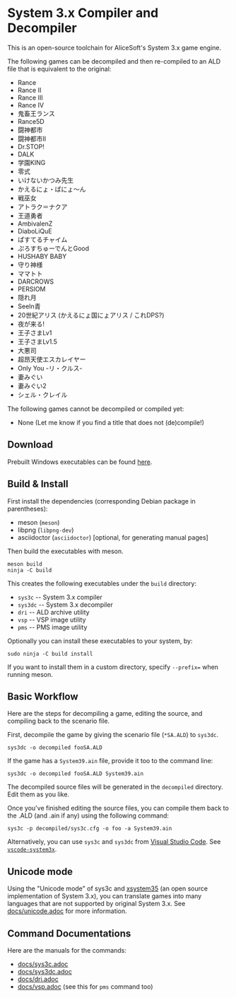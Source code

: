 # System 3.x Compiler and Decompiler
This is an open-source toolchain for AliceSoft's System 3.x game engine.

The following games can be decompiled and then re-compiled to an ALD file that is equivalent to the original:

- Rance
- Rance II
- Rance III
- Rance IV
- 鬼畜王ランス
- Rance5D
- 闘神都市
- 闘神都市II
- Dr.STOP!
- DALK
- 学園KING
- 零式
- いけないかつみ先生
- かえるにょ・ぱにょ〜ん
- 戦巫女
- アトラク＝ナクア
- 王道勇者
- AmbivalenZ
- DiaboLiQuE
- ぱすてるチャイム
- ぷろすちゅーでんとGood
- HUSHABY BABY
- 守り神様
- ママトト
- DARCROWS
- PERSIOM
- 隠れ月
- SeeIn青
- 20世紀アリス (かえるにょ国にょアリス / これDPS?)
- 夜が来る!
- 王子さまLv1
- 王子さまLv1.5
- 大悪司
- 超昂天使エスカレイヤー
- Only You -リ・クルス-
- 妻みぐい
- 妻みぐい2
- シェル・クレイル

The following games cannot be decompiled or compiled yet:
- None (Let me know if you find a title that does not (de)compile!)

## Download
Prebuilt Windows executables can be found [here](https://github.com/kichikuou/sys3c/releases).

## Build & Install
First install the dependencies (corresponding Debian package in parentheses):
- meson (`meson`)
- libpng (`libpng-dev`)
- asciidoctor (`asciidoctor`) [optional, for generating manual pages]

Then build the executables with meson.
```
meson build
ninja -C build
```
This creates the following executables under the `build` directory:
- `sys3c` -- System 3.x compiler
- `sys3dc` -- System 3.x decompiler
- `dri` -- ALD archive utility
- `vsp` -- VSP image utility
- `pms` -- PMS image utility

Optionally you can install these executables to your system, by:
```
sudo ninja -C build install
```
If you want to install them in a custom directory, specify `--prefix=` when
running meson.

## Basic Workflow
Here are the steps for decompiling a game, editing the source, and compiling back to the scenario file.

First, decompile the game by giving the scenario file (`*SA.ALD`) to `sys3dc`.
```
sys3dc -o decompiled fooSA.ALD
```
If the game has a `System39.ain` file, provide it too to the command line:
```
sys3dc -o decompiled fooSA.ALD System39.ain
```

The decompiled source files will be generated in the `decompiled` directory. Edit them as you like.

Once you've finished editing the source files, you can compile them back to the .ALD (and .ain if any) using the following command:
```
sys3c -p decompiled/sys3c.cfg -o foo -a System39.ain
```

Alternatively, you can use `sys3c` and `sys3dc` from
[Visual Studio Code](https://code.visualstudio.com/). See
[`vscode-system3x`](https://github.com/kichikuou/vscode-system3x).

## Unicode mode
Using the "Unicode mode" of sys3c and [xsystem35](https://github.com/kichikuou/xsystem35-sdl2) (an open source implementation of System 3.x), you can translate games into many languages that are not supported by original System 3.x. See [docs/unicode.adoc](docs/unicode.adoc) for more information.

## Command Documentations
Here are the manuals for the commands:
- [docs/sys3c.adoc](docs/sys3c.adoc)
- [docs/sys3dc.adoc](docs/sys3dc.adoc)
- [docs/dri.adoc](docs/dri.adoc)
- [docs/vsp.adoc](docs/vsp.adoc) (see this for `pms` command too)
